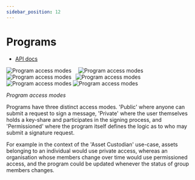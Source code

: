 ```yaml
---
sidebar_position: 12
---
```


# Programs

<!-- TODO for Jake -->

- [API docs](https://docs-api-constraints.vercel.app/ec_constraints)

![Program access modes](/img/public-private-permissioned-1-dark.svg#gh-dark-mode-only)&ensp;&ensp;
![Program access modes](/img/public-private-permissioned-1-light.svg#gh-light-mode-only)&ensp;&ensp;
![Program access modes](/img/public-private-permissioned-2-dark.svg#gh-dark-mode-only)&ensp;
![Program access modes](/img/public-private-permissioned-2-light.svg#gh-light-mode-only)&ensp;
![Program access modes](/img/public-private-permissioned-3-dark.svg#gh-dark-mode-only)
![Program access modes](/img/public-private-permissioned-3-light.svg#gh-light-mode-only)

_Program access modes_

Programs have three distinct access modes. 'Public' where anyone can submit a request to sign a message, 'Private' where the user themselves holds a key-share and participates in the signing process, and 'Permissioned' where the program itself defines the logic as to who may submit a signature request.

For example in the context of the 'Asset Custodian' use-case, assets belonging to an individual would use private access, whereas an organisation whose members change over time would use permissioned access, and the program could be updated whenever the status of group members changes.

